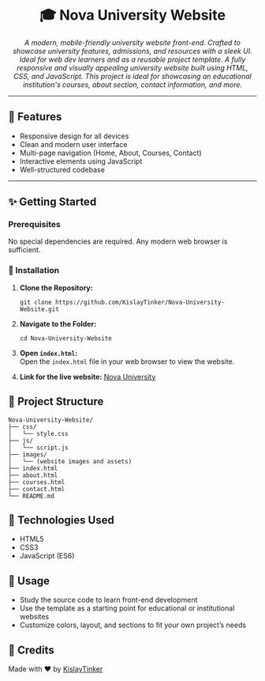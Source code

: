 <h1 align="center">🎓 Nova University Website</h1>

<p align="center"><i>
A modern, mobile-friendly university website front-end. Crafted to showcase university features, admissions, and resources with a sleek UI. Ideal for web dev learners and as a reusable project template. 
A fully responsive and visually appealing university website built using HTML, CSS, and JavaScript. This project is ideal for showcasing an educational institution's courses, about section, contact information, and more.
</i></p>

---

## 🚀 Features

- Responsive design for all devices
- Clean and modern user interface
- Multi-page navigation (Home, About, Courses, Contact)
- Interactive elements using JavaScript
- Well-structured codebase

---

## ✨ Getting Started

### Prerequisites

No special dependencies are required. Any modern web browser is sufficient.

### 🔧 Installation

1. **Clone the Repository:**
    ```
    git clone https://github.com/KislayTinker/Nova-University-Website.git
    ```
2. **Navigate to the Folder:**
    ```
    cd Nova-University-Website
    ```
3. **Open `index.html`:**  
   Open the `index.html` file in your web browser to view the website.

4. **Link for the live website:**  [Nova University](https://kislaytinker.github.io/Nova-University-Website/)

## 📁 Project Structure

```plaintext
Nova-University-Website/
├── css/
│   └── style.css
├── js/
│   └── script.js
├── images/
│   └── (website images and assets)
├── index.html
├── about.html
├── courses.html
├── contact.html
└── README.md
```

## 🌟 Technologies Used

- HTML5
- CSS3
- JavaScript (ES6)

## 📖 Usage

- Study the source code to learn front-end development
- Use the template as a starting point for educational or institutional websites
- Customize colors, layout, and sections to fit your own project’s needs

## 🙏 Credits

Made with ❤️ by [KislayTinker](https://github.com/KislayTinker)
